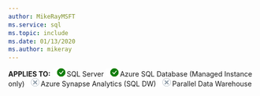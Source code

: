 ```yaml
---
author: MikeRayMSFT
ms.service: sql
ms.topic: include
ms.date: 01/13/2020
ms.author: mikeray
---
```


<Token>**APPLIES TO:** ![yes](media/yes.png)SQL Server ![yes](media/yes.png)Azure SQL Database (Managed Instance only) ![no](media/no.png)Azure Synapse Analytics (SQL DW) ![no](media/no.png)Parallel Data Warehouse </Token>

